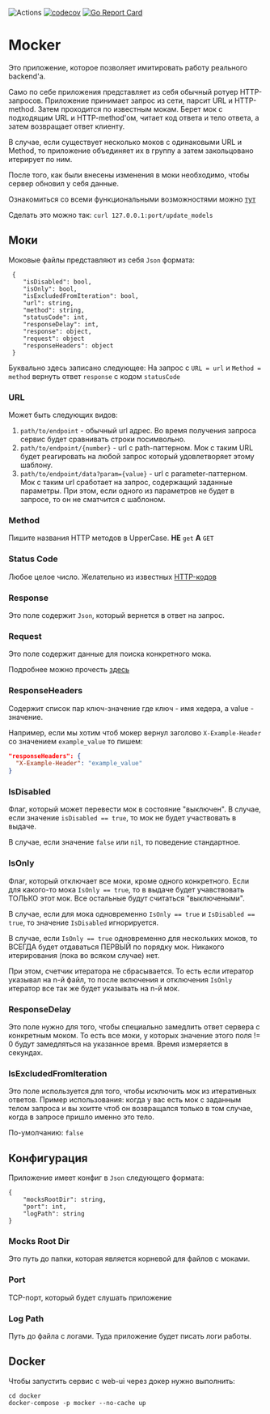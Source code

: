 ![Actions](https://github.com/LastSprint/mocker/workflows/Build/badge.svg)
[![codecov](https://codecov.io/gh/LastSprint/mocker/branch/master/graph/badge.svg)](https://codecov.io/gh/LastSprint/mocker)
[![Go Report Card](https://goreportcard.com/badge/github.com/LastSprint/mocker)](https://goreportcard.com/report/github.com/LastSprint/mocker)
# Mocker

Это приложение, которое позволяет имитировать работу реального backend'а.

Само по себе приложения представляет из себя обычный ротуер HTTP-запросов. 
Приложение принимает запрос из сети, парсит URL и HTTP-method. Затем проходится по известным мокам. Берет мок с подходящим URL и HTTP-method'ом, читает код ответа и тело ответа, а затем возвращает ответ клиенту.

В случае, если существует несколько моков с одинаковыми URL и Method, то приложение объединяет их в группу а затем закольцовано итерирует по ним.

После того, как были внесены изменения в моки необходимо, чтобы сервер обновил у себя данные.

Ознакомиться со всеми функциональными возможностями можно [тут](docks/features.md)

Сделать это можно так: `curl 127.0.0.1:port/update_models`

## Моки

Моковые файлы представляют из себя `Json` формата:
```
 {
    "isDisabled": bool,
    "isOnly": bool,
    "isExcludedFromIteration": bool,
    "url": string,
    "method": string,
    "statusCode": int,
    "responseDelay": int,
    "response": object,
    "request": object
    "responseHeaders": object
 }
```

Буквально здесь записано следующее:
На запрос с `URL = url` и `Method = method` вернуть ответ `response` с кодом `statusCode`

### URL

Может быть следующих видов:

1. `path/to/endpoint` - обычный url адрес. Во время получения запроса сервис будет сравнивать строки посимвольно.
2. `path/to/endpoint/{number}` - url с path-паттерном. Мок с таким URL будет реагировать на любой запрос который удовлетворяет этому шаблону.
3. `path/to/endpoint/data?param={value}` - url c parameter-паттерном. Мок с таким url сработает на запрос, содержащий заданные параметры. При этом, если одного из параметров не будет в запросе, то он не сматчится с шаблоном.

### Method

Пишите названия HTTP методов в UpperCase. 
**НЕ** `get` **А**  `GET` 

### Status Code

Любое целое число. Желательно из известных [HTTP-кодов](https://ru.wikipedia.org/wiki/Список_кодов_состояния_HTTP)

### Response

Это поле содержит `Json`, который вернется в ответ на запрос. 

### Request

Это поле содержит данные для поиска конкретного мока. 

Подробнее можно прочесть [здесь](/docks/features.md/#cравнение-по-параметрам)

### ResponseHeaders

Содержит список пар ключ-значение где ключ - имя хедера, а value - значение. 

Например, если мы хотим чтоб мокер вернул заголово `X-Example-Header` со значением `example_value` то пишем: 

```Json
"responseHeaders": {
  "X-Example-Header": "example_value"
}
```

### IsDisabled

Флаг, который может перевести мок в состояние "выключен". В случае, если значение `isDisabled == true`, то мок не будет участвовать в выдаче. 

В случае, если значение `false` или `nil`, то поведение стандартное.

### IsOnly

Флаг, который отключает все моки, кроме одного конкретного. Если для какого-то мока `IsOnly == true`, то в выдаче будет учавствовать ТОЛЬКО этот мок. Все остальные будут считаться "выключеными". 

В случае, если для мока одновременно `IsOnly == true` и `IsDisabled == true`, то значение `IsDisabled` игнорируется. 

В случае, если `IsOnly == true` одновременно для нескольких моков, то ВСЕГДА будет отдаваться ПЕРВЫЙ по порядку мок. Никакого итерирования (пока во всяком случае) нет. 

При этом, счетчик итератора не сбрасывается. То есть если итератор указывал на n-й файл, то после включения и отключения `IsOnly` итератор все так же будет указывать на n-й мок.

### ResponseDelay

Это поле нужно для того, чтобы специально замедлить ответ сервера с конкретным моком. То есть все моки, у которых значение этого поля != 0 будут замедляться на указанное время. Время измеряется в секундах. 

### IsExcludedFromIteration

Это поле используется для того, чтобы исключить мок из итеративных ответов. Пример использования: когда у вас есть мок с заданным телом запроса и вы хоитте чтоб он возвращался только в том случае, когда в запросе пришло именно это тело. 
 
По-умолчанию: `false`
 
## Конфигурация

Приложение имеет конфиг в `Json` следующего формата:
```
{
    "mocksRootDir": string,
    "port": int,
    "logPath": string
}
```

### Mocks Root Dir

Это путь до папки, которая является корневой для файлов с моками. 

### Port

TCP-порт, который будет слушать приложение

### Log Path

Путь до файла с логами. Туда приложение будет писать логи работы.

## Docker

Чтобы запустить сервис с web-ui через докер нужно выполнить:

```
cd docker
docker-compose -p mocker --no-cache up
```
